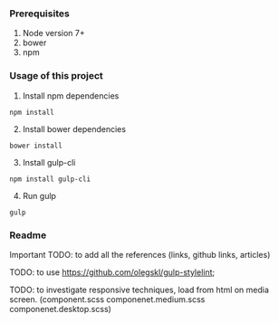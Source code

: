 ### Prerequisites

  1. Node version 7+
  2. bower
  3. npm

### Usage of this project

  1. Install npm dependencies
  ```
  npm install
  ```

  2. Install bower dependencies
  ```
  bower install
  ```

  3. Install gulp-cli
  ```
  npm install gulp-cli
  ```

  4. Run gulp
  ```
  gulp
  ```



### Readme

Important TODO: to add all the references (links, github links, articles)

TODO: to use https://github.com/olegskl/gulp-stylelint;

TODO: to investigate responsive techniques, load from html on media screen.
(component.scss componenet.medium.scss componenet.desktop.scss)

